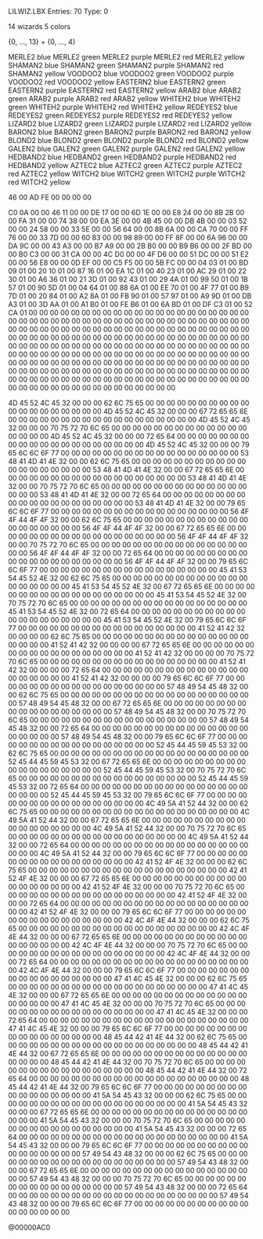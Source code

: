 
LILWIZ.LBX
Entries:     70
Type:         0



14 wizards
5 colors

{0, ..., 13} + {0, ..., 4}



MERLE2      blue
MERLE2      green
MERLE2      purple
MERLE2      red
MERLE2      yellow
SHAMAN2     blue
SHAMAN2     green
SHAMAN2     purple
SHAMAN2     red
SHAMAN2     yellow
VOODOO2     blue
VOODOO2     green
VOODOO2     purple
VOODOO2     red
VOODOO2     yellow
EASTERN2    blue
EASTERN2    green
EASTERN2    purple
EASTERN2    red
EASTERN2    yellow
ARAB2       blue
ARAB2       green
ARAB2       purple
ARAB2       red
ARAB2       yellow
WHITEH2     blue
WHITEH2     green
WHITEH2     purple
WHITEH2     red
WHITEH2     yellow
REDEYES2    blue
REDEYES2    green
REDEYES2    purple
REDEYES2    red
REDEYES2    yellow
LIZARD2     blue
LIZARD2     green
LIZARD2     purple
LIZARD2     red
LIZARD2     yellow
BARON2      blue
BARON2      green
BARON2      purple
BARON2      red
BARON2      yellow
BLOND2      blue
BLOND2      green
BLOND2      purple
BLOND2      red
BLOND2      yellow
GALEN2      blue
GALEN2      green
GALEN2      purple
GALEN2      red
GALEN2      yellow
HEDBAND2    blue
HEDBAND2    green
HEDBAND2    purple
HEDBAND2    red
HEDBAND2    yellow
AZTEC2      blue
AZTEC2      green
AZTEC2      purple
AZTEC2      red
AZTEC2      yellow
WITCH2      blue
WITCH2      green
WITCH2      purple
WITCH2      red
WITCH2      yellow





46 00 
AD FE 
00 00 
00 00 

C0 0A 00 00 
46 11 00 00 
DE 17 00 00 
6D 1E 00 00 
E8 24 00 00 
8B 2B 00 00 
FA 31 00 00 
74 38 00 00 
EA 3E 00 00 
4B 45 00 00 
DB 4B 00 00 
03 52 00 00 
24 58 00 00 
33 5E 00 00 
56 64 00 00 
8B 6A 00 00 
CA 70 00 00 
FF 76 00 00 
33 7D 00 00 
60 83 00 00 
98 89 00 00 
FF 8F 00 00 
6A 96 00 00 
DA 9C 00 00 
43 A3 00 00 
B7 A9 00 00 
2B B0 00 00 
B9 B6 00 00 
2F BD 00 00 
B0 C3 00 00 
31 CA 00 00 
4C D0 00 00 
4F D6 00 00 
51 DC 00 00 
51 E2 00 00 
56 E8 00 00 
0D EF 00 00 
C5 F5 00 00 
5B FC 00 00 
04 03 01 00 
BD 09 01 00 
20 10 01 00 
87 16 01 00 
EA 1C 01 00 
40 23 01 00 
AC 29 01 00 
22 30 01 00 
A6 36 01 00 
21 3D 01 00 
92 43 01 00 
29 4A 01 00 
99 50 01 00 
1B 57 01 00 
90 5D 01 00 
04 64 01 00 
88 6A 01 00 
EE 70 01 00 
4F 77 01 00 
B9 7D 01 00 
20 84 01 00 
A2 8A 01 00 
FB 90 01 00 
57 97 01 00 
A9 9D 01 00 
DB A3 01 00 
3D AA 01 00 
A1 B0 01 00 
FE B6 01 00 
6A BD 01 00 
DF C3 01 00 
52 CA 01 00 
00 00 00 00 00 00 00 00 00 00 00 00 00 00 00 00 00 00 00 00 00 00 00 00 00 00 00 00 00 00 00 00 00 00 00 00 00 00 00 00 00 00 00 00 00 00 00 00 00 00 00 00 00 00 00 00 00 00 00 00 00 00 00 00 00 00 00 00 00 00 00 00 00 00 00 00 00 00 00 00 00 00 00 00 00 00 00 00 00 00 00 00 00 00 00 00 00 00 00 00 00 00 00 00 00 00 00 00 00 00 00 00 00 00 00 00 00 00 00 00 00 00 00 00 00 00 00 00 00 00 00 00 00 00 00 00 00 00 00 00 00 00 00 00 00 00 00 00 00 00 00 00 00 00 00 00 00 00 00 00 00 00 00 00 00 00 00 00 00 00 00 00 00 00 00 00 00 00 00 00 00 00 00 00 00 00 00 00 00 00 00 00 00 00 00 00 00 00 00 00 00 00 00 00 00 00 00 00 00 00 00 00 00 00 00 00 00 00 00 00 

4D 45 52 4C 45 32 00 00 00 62 6C 75 65 00 00 00 00 00 00 00 00 00 00 00 00 00 00 00 00 00 00 00 
4D 45 52 4C 45 32 00 00 00 67 72 65 65 6E 00 00 00 00 00 00 00 00 00 00 00 00 00 00 00 00 00 00 
4D 45 52 4C 45 32 00 00 00 70 75 72 70 6C 65 00 00 00 00 00 00 00 00 00 00 00 00 00 00 00 00 00 
4D 45 52 4C 45 32 00 00 00 72 65 64 00 00 00 00 00 00 00 00 00 00 00 00 00 00 00 00 00 00 00 00 
4D 45 52 4C 45 32 00 00 00 79 65 6C 6C 6F 77 00 00 00 00 00 00 00 00 00 00 00 00 00 00 00 00 00 
53 48 41 4D 41 4E 32 00 00 62 6C 75 65 00 00 00 00 00 00 00 00 00 00 00 00 00 00 00 00 00 00 00 
53 48 41 4D 41 4E 32 00 00 67 72 65 65 6E 00 00 00 00 00 00 00 00 00 00 00 00 00 00 00 00 00 00 
53 48 41 4D 41 4E 32 00 00 70 75 72 70 6C 65 00 00 00 00 00 00 00 00 00 00 00 00 00 00 00 00 00 
53 48 41 4D 41 4E 32 00 00 72 65 64 00 00 00 00 00 00 00 00 00 00 00 00 00 00 00 00 00 00 00 00 
53 48 41 4D 41 4E 32 00 00 79 65 6C 6C 6F 77 00 00 00 00 00 00 00 00 00 00 00 00 00 00 00 00 00 
56 4F 4F 44 4F 4F 32 00 00 62 6C 75 65 00 00 00 00 00 00 00 00 00 00 00 00 00 00 00 00 00 00 00 
56 4F 4F 44 4F 4F 32 00 00 67 72 65 65 6E 00 00 00 00 00 00 00 00 00 00 00 00 00 00 00 00 00 00 
56 4F 4F 44 4F 4F 32 00 00 70 75 72 70 6C 65 00 00 00 00 00 00 00 00 00 00 00 00 00 00 00 00 00 
56 4F 4F 44 4F 4F 32 00 00 72 65 64 00 00 00 00 00 00 00 00 00 00 00 00 00 00 00 00 00 00 00 00 
56 4F 4F 44 4F 4F 32 00 00 79 65 6C 6C 6F 77 00 00 00 00 00 00 00 00 00 00 00 00 00 00 00 00 00 
45 41 53 54 45 52 4E 32 00 62 6C 75 65 00 00 00 00 00 00 00 00 00 00 00 00 00 00 00 00 00 00 00 
45 41 53 54 45 52 4E 32 00 67 72 65 65 6E 00 00 00 00 00 00 00 00 00 00 00 00 00 00 00 00 00 00 
45 41 53 54 45 52 4E 32 00 70 75 72 70 6C 65 00 00 00 00 00 00 00 00 00 00 00 00 00 00 00 00 00 
45 41 53 54 45 52 4E 32 00 72 65 64 00 00 00 00 00 00 00 00 00 00 00 00 00 00 00 00 00 00 00 00 
45 41 53 54 45 52 4E 32 00 79 65 6C 6C 6F 77 00 00 00 00 00 00 00 00 00 00 00 00 00 00 00 00 00 
41 52 41 42 32 00 00 00 00 62 6C 75 65 00 00 00 00 00 00 00 00 00 00 00 00 00 00 00 00 00 00 00 
41 52 41 42 32 00 00 00 00 67 72 65 65 6E 00 00 00 00 00 00 00 00 00 00 00 00 00 00 00 00 00 00 
41 52 41 42 32 00 00 00 00 70 75 72 70 6C 65 00 00 00 00 00 00 00 00 00 00 00 00 00 00 00 00 00 
41 52 41 42 32 00 00 00 00 72 65 64 00 00 00 00 00 00 00 00 00 00 00 00 00 00 00 00 00 00 00 00 
41 52 41 42 32 00 00 00 00 79 65 6C 6C 6F 77 00 00 00 00 00 00 00 00 00 00 00 00 00 00 00 00 00 
57 48 49 54 45 48 32 00 00 62 6C 75 65 00 00 00 00 00 00 00 00 00 00 00 00 00 00 00 00 00 00 00 
57 48 49 54 45 48 32 00 00 67 72 65 65 6E 00 00 00 00 00 00 00 00 00 00 00 00 00 00 00 00 00 00 
57 48 49 54 45 48 32 00 00 70 75 72 70 6C 65 00 00 00 00 00 00 00 00 00 00 00 00 00 00 00 00 00 
57 48 49 54 45 48 32 00 00 72 65 64 00 00 00 00 00 00 00 00 00 00 00 00 00 00 00 00 00 00 00 00 
57 48 49 54 45 48 32 00 00 79 65 6C 6C 6F 77 00 00 00 00 00 00 00 00 00 00 00 00 00 00 00 00 00 
52 45 44 45 59 45 53 32 00 62 6C 75 65 00 00 00 00 00 00 00 00 00 00 00 00 00 00 00 00 00 00 00 
52 45 44 45 59 45 53 32 00 67 72 65 65 6E 00 00 00 00 00 00 00 00 00 00 00 00 00 00 00 00 00 00 
52 45 44 45 59 45 53 32 00 70 75 72 70 6C 65 00 00 00 00 00 00 00 00 00 00 00 00 00 00 00 00 00 
52 45 44 45 59 45 53 32 00 72 65 64 00 00 00 00 00 00 00 00 00 00 00 00 00 00 00 00 00 00 00 00 
52 45 44 45 59 45 53 32 00 79 65 6C 6C 6F 77 00 00 00 00 00 00 00 00 00 00 00 00 00 00 00 00 00 
4C 49 5A 41 52 44 32 00 00 62 6C 75 65 00 00 00 00 00 00 00 00 00 00 00 00 00 00 00 00 00 00 00 
4C 49 5A 41 52 44 32 00 00 67 72 65 65 6E 00 00 00 00 00 00 00 00 00 00 00 00 00 00 00 00 00 00 
4C 49 5A 41 52 44 32 00 00 70 75 72 70 6C 65 00 00 00 00 00 00 00 00 00 00 00 00 00 00 00 00 00 
4C 49 5A 41 52 44 32 00 00 72 65 64 00 00 00 00 00 00 00 00 00 00 00 00 00 00 00 00 00 00 00 00 
4C 49 5A 41 52 44 32 00 00 79 65 6C 6C 6F 77 00 00 00 00 00 00 00 00 00 00 00 00 00 00 00 00 00 
42 41 52 4F 4E 32 00 00 00 62 6C 75 65 00 00 00 00 00 00 00 00 00 00 00 00 00 00 00 00 00 00 00 
42 41 52 4F 4E 32 00 00 00 67 72 65 65 6E 00 00 00 00 00 00 00 00 00 00 00 00 00 00 00 00 00 00 
42 41 52 4F 4E 32 00 00 00 70 75 72 70 6C 65 00 00 00 00 00 00 00 00 00 00 00 00 00 00 00 00 00 
42 41 52 4F 4E 32 00 00 00 72 65 64 00 00 00 00 00 00 00 00 00 00 00 00 00 00 00 00 00 00 00 00 
42 41 52 4F 4E 32 00 00 00 79 65 6C 6C 6F 77 00 00 00 00 00 00 00 00 00 00 00 00 00 00 00 00 00 
42 4C 4F 4E 44 32 00 00 00 62 6C 75 65 00 00 00 00 00 00 00 00 00 00 00 00 00 00 00 00 00 00 00 
42 4C 4F 4E 44 32 00 00 00 67 72 65 65 6E 00 00 00 00 00 00 00 00 00 00 00 00 00 00 00 00 00 00 
42 4C 4F 4E 44 32 00 00 00 70 75 72 70 6C 65 00 00 00 00 00 00 00 00 00 00 00 00 00 00 00 00 00 
42 4C 4F 4E 44 32 00 00 00 72 65 64 00 00 00 00 00 00 00 00 00 00 00 00 00 00 00 00 00 00 00 00 
42 4C 4F 4E 44 32 00 00 00 79 65 6C 6C 6F 77 00 00 00 00 00 00 00 00 00 00 00 00 00 00 00 00 00 
47 41 4C 45 4E 32 00 00 00 62 6C 75 65 00 00 00 00 00 00 00 00 00 00 00 00 00 00 00 00 00 00 00 
47 41 4C 45 4E 32 00 00 00 67 72 65 65 6E 00 00 00 00 00 00 00 00 00 00 00 00 00 00 00 00 00 00 
47 41 4C 45 4E 32 00 00 00 70 75 72 70 6C 65 00 00 00 00 00 00 00 00 00 00 00 00 00 00 00 00 00 
47 41 4C 45 4E 32 00 00 00 72 65 64 00 00 00 00 00 00 00 00 00 00 00 00 00 00 00 00 00 00 00 00 
47 41 4C 45 4E 32 00 00 00 79 65 6C 6C 6F 77 00 00 00 00 00 00 00 00 00 00 00 00 00 00 00 00 00 
48 45 44 42 41 4E 44 32 00 62 6C 75 65 00 00 00 00 00 00 00 00 00 00 00 00 00 00 00 00 00 00 00 
48 45 44 42 41 4E 44 32 00 67 72 65 65 6E 00 00 00 00 00 00 00 00 00 00 00 00 00 00 00 00 00 00 
48 45 44 42 41 4E 44 32 00 70 75 72 70 6C 65 00 00 00 00 00 00 00 00 00 00 00 00 00 00 00 00 00 
48 45 44 42 41 4E 44 32 00 72 65 64 00 00 00 00 00 00 00 00 00 00 00 00 00 00 00 00 00 00 00 00 
48 45 44 42 41 4E 44 32 00 79 65 6C 6C 6F 77 00 00 00 00 00 00 00 00 00 00 00 00 00 00 00 00 00 
41 5A 54 45 43 32 00 00 00 62 6C 75 65 00 00 00 00 00 00 00 00 00 00 00 00 00 00 00 00 00 00 00 
41 5A 54 45 43 32 00 00 00 67 72 65 65 6E 00 00 00 00 00 00 00 00 00 00 00 00 00 00 00 00 00 00 
41 5A 54 45 43 32 00 00 00 70 75 72 70 6C 65 00 00 00 00 00 00 00 00 00 00 00 00 00 00 00 00 00 
41 5A 54 45 43 32 00 00 00 72 65 64 00 00 00 00 00 00 00 00 00 00 00 00 00 00 00 00 00 00 00 00 
41 5A 54 45 43 32 00 00 00 79 65 6C 6C 6F 77 00 00 00 00 00 00 00 00 00 00 00 00 00 00 00 00 00 
57 49 54 43 48 32 00 00 00 62 6C 75 65 00 00 00 00 00 00 00 00 00 00 00 00 00 00 00 00 00 00 00 
57 49 54 43 48 32 00 00 00 67 72 65 65 6E 00 00 00 00 00 00 00 00 00 00 00 00 00 00 00 00 00 00 
57 49 54 43 48 32 00 00 00 70 75 72 70 6C 65 00 00 00 00 00 00 00 00 00 00 00 00 00 00 00 00 00 
57 49 54 43 48 32 00 00 00 72 65 64 00 00 00 00 00 00 00 00 00 00 00 00 00 00 00 00 00 00 00 00 
57 49 54 43 48 32 00 00 00 79 65 6C 6C 6F 77 00 00 00 00 00 00 00 00 00 00 00 00 00 00 00 00 00



@00000AC0
